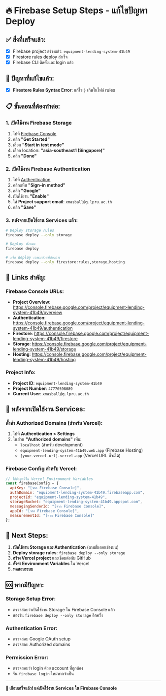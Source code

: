 # 🔥 Firebase Setup Steps - แก้ไขปัญหา Deploy

## ✅ สิ่งที่เสร็จแล้ว:
- [x] Firebase project สร้างแล้ว: `equipment-lending-system-41b49`
- [x] Firestore rules deploy สำเร็จ
- [x] Firebase CLI ติดตั้งและ login แล้ว

## 🚨 ปัญหาที่แก้ไขแล้ว:
- [x] **Firestore Rules Syntax Error**: แก้ไข `}` เกินในไฟล์ rules

## 📋 ขั้นตอนที่ต้องทำต่อ:

### 1. เปิดใช้งาน Firebase Storage
1. ไปที่ [Firebase Console](https://console.firebase.google.com/project/equipment-lending-system-41b49/storage)
2. คลิก **"Get Started"**
3. เลือก **"Start in test mode"**
4. เลือก location: **"asia-southeast1 (Singapore)"**
5. คลิก **"Done"**

### 2. เปิดใช้งาน Firebase Authentication
1. ไปที่ [Authentication](https://console.firebase.google.com/project/equipment-lending-system-41b49/authentication)
2. คลิกแท็บ **"Sign-in method"**
3. คลิก **"Google"**
4. เปิดใช้งาน **"Enable"**
5. ใส่ **Project support email**: `xmasball@g.lpru.ac.th`
6. คลิก **"Save"**

### 3. หลังจากเปิดใช้งาน Services แล้ว:

```bash
# Deploy storage rules
firebase deploy --only storage

# Deploy ทั้งหมด
firebase deploy

# หรือ deploy เฉพาะส่วนที่ต้องการ
firebase deploy --only firestore:rules,storage,hosting
```

## 🔗 Links สำคัญ:

### Firebase Console URLs:
- **Project Overview**: https://console.firebase.google.com/project/equipment-lending-system-41b49/overview
- **Authentication**: https://console.firebase.google.com/project/equipment-lending-system-41b49/authentication
- **Firestore**: https://console.firebase.google.com/project/equipment-lending-system-41b49/firestore
- **Storage**: https://console.firebase.google.com/project/equipment-lending-system-41b49/storage
- **Hosting**: https://console.firebase.google.com/project/equipment-lending-system-41b49/hosting

### Project Info:
- **Project ID**: `equipment-lending-system-41b49`
- **Project Number**: `47770598089`
- **Current User**: `xmasball@g.lpru.ac.th`

## 🎯 หลังจากเปิดใช้งาน Services:

### ตั้งค่า Authorized Domains (สำหรับ Vercel):
1. ไปที่ **Authentication > Settings**
2. ในส่วน **"Authorized domains"** เพิ่ม:
   - `localhost` (สำหรับ development)
   - `equipment-lending-system-41b49.web.app` (Firebase Hosting)
   - `[your-vercel-url].vercel.app` (Vercel URL ที่จะได้)

### Firebase Config สำหรับ Vercel:
```javascript
// ใช้ข้อมูลนี้ใน Vercel Environment Variables
const firebaseConfig = {
  apiKey: "[จาก Firebase Console]",
  authDomain: "equipment-lending-system-41b49.firebaseapp.com",
  projectId: "equipment-lending-system-41b49",
  storageBucket: "equipment-lending-system-41b49.appspot.com",
  messagingSenderId: "[จาก Firebase Console]",
  appId: "[จาก Firebase Console]",
  measurementId: "[จาก Firebase Console]"
};
```

## 🚀 Next Steps:

1. **เปิดใช้งาน Storage และ Authentication** (ตามขั้นตอนข้างบน)
2. **Deploy storage rules**: `firebase deploy --only storage`
3. **สร้าง Vercel project** และเชื่อมต่อกับ GitHub
4. **ตั้งค่า Environment Variables** ใน Vercel
5. **ทดสอบระบบ**

## 🆘 หากมีปัญหา:

### Storage Setup Error:
- ตรวจสอบว่าเปิดใช้งาน Storage ใน Firebase Console แล้ว
- ลองรัน `firebase deploy --only storage` อีกครั้ง

### Authentication Error:
- ตรวจสอบ Google OAuth setup
- ตรวจสอบ Authorized domains

### Permission Error:
- ตรวจสอบว่า login ด้วย account ที่ถูกต้อง
- รัน `firebase login` ใหม่หากจำเป็น

---

**🎉 เกือบเสร็จแล้ว! แค่เปิดใช้งาน Services ใน Firebase Console**